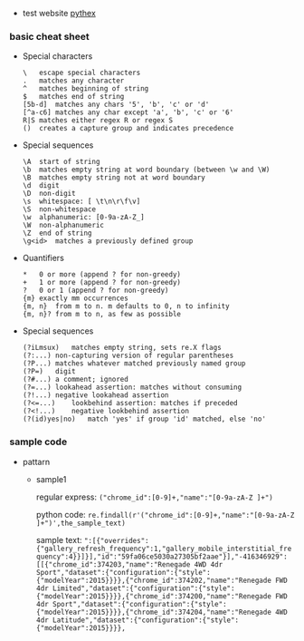 * test website [pythex](https://pythex.org/)

### basic cheat sheet
* Special characters
    ```
    \	escape special characters
    .	matches any character
    ^	matches beginning of string
    $	matches end of string
    [5b-d]	matches any chars '5', 'b', 'c' or 'd'
    [^a-c6]	matches any char except 'a', 'b', 'c' or '6'
    R|S	matches either regex R or regex S
    ()	creates a capture group and indicates precedence
    ```
* Special sequences
    ```
    \A	start of string
    \b	matches empty string at word boundary (between \w and \W)
    \B	matches empty string not at word boundary
    \d	digit
    \D	non-digit
    \s	whitespace: [ \t\n\r\f\v]
    \S	non-whitespace
    \w	alphanumeric: [0-9a-zA-Z_]
    \W	non-alphanumeric
    \Z	end of string
    \g<id>	matches a previously defined group
    ```
* Quantifiers
    ```
    *	0 or more (append ? for non-greedy)
    +	1 or more (append ? for non-greedy)
    ?	0 or 1 (append ? for non-greedy)
    {m}	exactly mm occurrences
    {m, n}	from m to n. m defaults to 0, n to infinity
    {m, n}?	from m to n, as few as possible
    ```
* Special sequences
    ```
    (?iLmsux)	matches empty string, sets re.X flags
    (?:...)	non-capturing version of regular parentheses
    (?P...)	matches whatever matched previously named group
    (?P=)	digit
    (?#...)	a comment; ignored
    (?=...)	lookahead assertion: matches without consuming
    (?!...)	negative lookahead assertion
    (?<=...)	lookbehind assertion: matches if preceded
    (?<!...)	negative lookbehind assertion
    (?(id)yes|no)	match 'yes' if group 'id' matched, else 'no'
    ```

### sample code
* pattarn
    * sample1

        regular express: `("chrome_id":[0-9]+,"name":"[0-9a-zA-Z ]+")`

        python code: `re.findall(r'("chrome_id":[0-9]+,"name":"[0-9a-zA-Z ]+")',the_sample_text)`

        sample text: `":[{"overrides":{"gallery_refresh_frequency":1,"gallery_mobile_interstitial_frequency":4}}]}],"id":"59fa06ce5030a27305bf2aae"}],"-416346929":[[{"chrome_id":374203,"name":"Renegade 4WD 4dr Sport","dataset":{"configuration":{"style":{"modelYear":2015}}}},{"chrome_id":374202,"name":"Renegade FWD 4dr Limited","dataset":{"configuration":{"style":{"modelYear":2015}}}},{"chrome_id":374200,"name":"Renegade FWD 4dr Sport","dataset":{"configuration":{"style":{"modelYear":2015}}}},{"chrome_id":374204,"name":"Renegade 4WD 4dr Latitude","dataset":{"configuration":{"style":{"modelYear":2015}}}},`